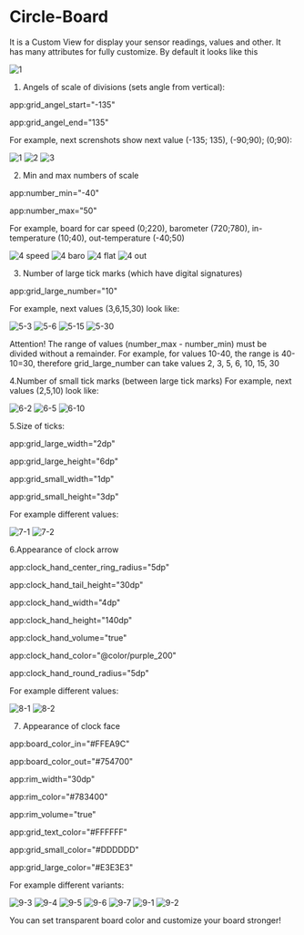 # Circle-Board
It is a Custom View for display your sensor readings, values and other. It has many attributes for fully customize.
By default it looks like this

![1](https://user-images.githubusercontent.com/73692864/97799999-13c09080-1c3a-11eb-8aae-2f749922b510.png)

1. Angels of scale of divisions (sets angle from vertical):

app:grid_angel_start="-135"

app:grid_angel_end="135"

For example, next screnshots show next value (-135; 135), (-90;90); (0;90):

![1](https://user-images.githubusercontent.com/73692864/97804315-9dcb2200-1c57-11eb-8583-9568e8ef8a66.png)
![2](https://user-images.githubusercontent.com/73692864/97804312-9d328b80-1c57-11eb-96d5-2969f960409d.png)
![3](https://user-images.githubusercontent.com/73692864/97804314-9dcb2200-1c57-11eb-997d-61fc35eecebb.png)


2. Min and max numbers of scale

app:number_min="-40"

app:number_max="50"

For example, board for car speed (0;220), barometer (720;780), in-temperature (10;40), out-temperature (-40;50)

![4 speed](https://user-images.githubusercontent.com/73692864/97800610-4b7e0700-1c3f-11eb-9410-d4e6a19b72d3.png)
![4 baro](https://user-images.githubusercontent.com/73692864/97800614-520c7e80-1c3f-11eb-8c6f-e99213ebfe11.png)
![4 flat](https://user-images.githubusercontent.com/73692864/97800619-5769c900-1c3f-11eb-879e-e93b8c6cab81.png)
![4 out](https://user-images.githubusercontent.com/73692864/97800623-5afd5000-1c3f-11eb-9599-cf9bab2e9ad5.png)

3. Number of large tick marks (which have digital signatures)

 app:grid_large_number="10"
 
 For example, next values (3,6,15,30) look like:
 
![5-3](https://user-images.githubusercontent.com/73692864/97802643-796a4800-1c4d-11eb-9299-4677408f53b7.png)
![5-6](https://user-images.githubusercontent.com/73692864/97802639-78391b00-1c4d-11eb-90ad-3ae623e23937.png)
![5-15](https://user-images.githubusercontent.com/73692864/97802641-78d1b180-1c4d-11eb-961e-e392f8c6c13f.png)
![5-30](https://user-images.githubusercontent.com/73692864/97802642-796a4800-1c4d-11eb-9687-cccecf30587e.png)
 
 Attention! The range of values (number_max - number_min) must be divided without a remainder. For example, for values 10-40, the range is 40-10=30, therefore grid_large_number can take values 2, 3, 5, 6, 10, 15, 30

4.Number of small tick marks (between large tick marks)
 For example, next values (2,5,10) look like:
 
 ![6-2](https://user-images.githubusercontent.com/73692864/97802910-58a2f200-1c4f-11eb-8256-a19957621412.png)
![6-5](https://user-images.githubusercontent.com/73692864/97802972-af103080-1c4f-11eb-92dc-b888b3eaaded.png)
![6-10](https://user-images.githubusercontent.com/73692864/97802909-580a5b80-1c4f-11eb-8101-d259e2f41de8.png)

5.Size of ticks:

app:grid_large_width="2dp"

app:grid_large_height="6dp"

app:grid_small_width="1dp"

app:grid_small_height="3dp"

For example different values:

![7-1](https://user-images.githubusercontent.com/73692864/97803177-06fb6700-1c51-11eb-8691-589654e78d01.png)
![7-2](https://user-images.githubusercontent.com/73692864/97803178-0793fd80-1c51-11eb-96bd-c562d65baef0.png)



6.Appearance of clock arrow

app:clock_hand_center_ring_radius="5dp"

app:clock_hand_tail_height="30dp"

app:clock_hand_width="4dp"

app:clock_hand_height="140dp"

app:clock_hand_volume="true"

app:clock_hand_color="@color/purple_200"

app:clock_hand_round_radius="5dp"


For example different values:

![8-1](https://user-images.githubusercontent.com/73692864/97803451-6b6af600-1c52-11eb-823d-e4a95e3248e3.png)
![8-2](https://user-images.githubusercontent.com/73692864/97803454-6c038c80-1c52-11eb-8bc9-ed0d3ef9eddb.png)


7. Appearance of clock face

app:board_color_in="#FFEA9C"

app:board_color_out="#754700"

app:rim_width="30dp"

app:rim_color="#783400"

app:rim_volume="true"

app:grid_text_color="#FFFFFF"

app:grid_small_color="#DDDDDD"

app:grid_large_color="#E3E3E3"


For example different variants:

![9-3](https://user-images.githubusercontent.com/73692864/97804134-8b041d80-1c56-11eb-8a66-ee1624d8c60e.png)
![9-4](https://user-images.githubusercontent.com/73692864/97804135-8b9cb400-1c56-11eb-88b1-c5c415d68d1d.png)
![9-5](https://user-images.githubusercontent.com/73692864/97804136-8c354a80-1c56-11eb-8065-d6ca4044874d.png)
![9-6](https://user-images.githubusercontent.com/73692864/97804137-8c354a80-1c56-11eb-89ad-f27e187d0d67.png)
![9-7](https://user-images.githubusercontent.com/73692864/97804138-8ccde100-1c56-11eb-8f6e-be16f0059179.png)
![9-1](https://user-images.githubusercontent.com/73692864/97804139-8ccde100-1c56-11eb-8b95-971cb90a9834.png)
![9-2](https://user-images.githubusercontent.com/73692864/97804140-8ccde100-1c56-11eb-9b00-b4dd42fb0bb7.png)

You can set transparent board color and customize your board stronger!



